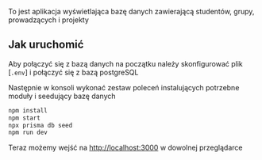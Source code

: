 To jest aplikacja wyświetlająca bazę danych zawierającą studentów, grupy, prowadzących i projekty

## Jak uruchomić

Aby połączyć się z bazą danych na początku należy skonfigurować plik [`.env`] i połączyć się z bazą postgreSQL

Następnie w konsoli wykonać zestaw poleceń instalujących potrzebne moduły i seedujący bazę danych

```bash
npm install
npm start
npx prisma db seed
npm run dev
```

Teraz możemy wejść na [http://localhost:3000](http://localhost:3000) w dowolnej przeglądarce
